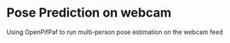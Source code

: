 # Pose Prediction on webcam
Using OpenPifPaf to run multi-person pose estimation on the webcam feed
